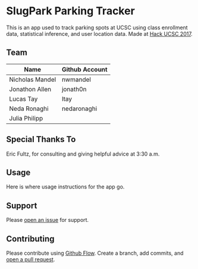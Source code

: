 # SlugPark Parking Tracker 

This is an app used to track parking spots at UCSC using class enrollment data, statistical inference, and user location data. Made at [Hack UCSC 2017](www.hackucsc.com).

## Team

Name				| Github Account
-----				| --------------
Nicholas Mandel		| nwmandel
Jonathon Allen		| jonath0n
Lucas Tay			| ltay
Neda Ronaghi		| nedaronaghi
Julia Philipp		| 

## Special Thanks To

Eric Fultz, for consulting and giving helpful advice at 3:30 a.m.

## Usage

Here is where usage instructions for the app go.

## Support

Please [open an issue](https://github.com/nwmandel/slugpark/issues/new) for support.

## Contributing

Please contribute using [Github Flow](https://guides.github.com/introduction/flow/). Create a branch, add commits, and [open a pull request](https://github.com/nwmandel/slugpark/compare/).
